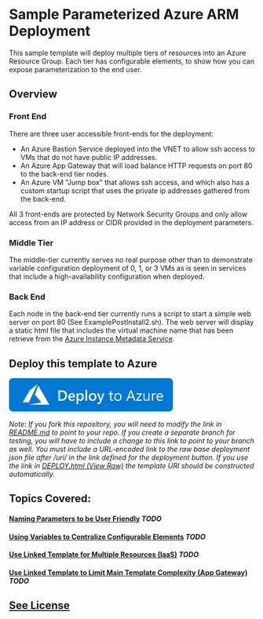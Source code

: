 # Sample Parameterized Azure ARM Deployment

This sample template will deploy multiple tiers of resources into an Azure Resource Group.  Each tier has configurable elements, to show how you can expose parameterization to the end user.

## Overview

### Front End
There are three user accessible front-ends for the deployment:
* An Azure Bastion Service deployed into the VNET to allow ssh access to VMs that do not have public IP addresses.
* An Azure App Gateway that will load balance HTTP requests on port 80 to the back-end tier nodes.
* An Azure VM "Jump box" that allows ssh access, and which also has a custom startup script that uses the private ip addresses gathered from the back-end.

All 3 front-ends are protected by Network Security Groups and only allow access from an IP address or CIDR provided in the deployment parameters.

### Middle Tier
The middle-tier currently serves no real purpose other than to demonstrate variable configuration deployment of 0, 1, or 3 VMs as is seen in services that include a high-availability configuration when deployed.

### Back End
Each node in the back-end tier currently runs a script to start a simple web server on port 80 (See ExamplePostInstall2.sh).  The web server will display a static html file that includes the virtual machine name that has been retrieve from the [Azure Instance Metadata Service](https://docs.microsoft.com/en-us/azure/virtual-machines/windows/instance-metadata-service).

## Deploy this template to Azure
[![Deploy to Azure](https://raw.githubusercontent.com/Azure/azure-quickstart-templates/master/1-CONTRIBUTION-GUIDE/images/deploytoazure.svg?sanitize=true "Deploy to Azure Button")](https://portal.azure.com/#create/Microsoft.Template/uri/https%3A%2F%2Fraw.githubusercontent.com%2Fhallihan%2Farm-examples%2Fmain%2Fazuredeploy.json)

*Note: If you fork this repository, you will need to modify the link in [README.md](README.md) to point to your repo.  If you create a separate branch for testing, you will have to include a change to this link to point to your branch as well. You must include a URL-encoded link to the raw base deployment json file after /uri/ in the link defined for the deployment button. If you use the link in [DEPLOY.html (View Raw)](https://hallihan.github.io/arm-examples/DEPLOY.html) the template URI should be constructed automatically.* 

## Topics Covered:

#### [Naming Parameters to be User Friendly](UserFriendlyParameters.md) *TODO*
#### [Using Variables to Centralize Configurable Elements](ComplexVariables.md) *TODO*
#### [Use Linked Template for Multiple Resources (IaaS)](VMTemplate.md) *TODO*
#### [Use Linked Template to Limit Main Template Complexity (App Gateway)](AGTemplate.md) *TODO*

## [See License](LICENSE)